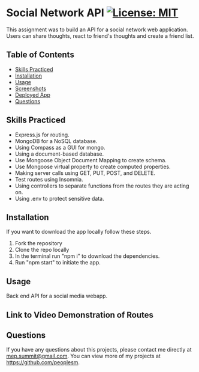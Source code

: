 # Social Network API [![License: MIT](https://img.shields.io/badge/License-MIT-blue.svg)](https://opensource.org/licenses/MIT)

This assignment was to build an API for a social network web application. Users can share thoughts, react to friend's thoughts and create a friend list.

## Table of Contents

- [Skills Practiced](#skills-practiced)
- [Installation](#installation)
- [Usage](#usage)
- [Screenshots](#screeenshots)
- [Deployed App](#link-to-deployed-app)
- [Questions](#questions)

## Skills Practiced

- Express.js for routing.
- MongoDB for a NoSQL database.
- Using Compass as a GUI for mongo.
- Using a document-based database.
- Use Mongoose Object Document Mapping to create schema.
- Use Mongoose virtual property to create computed properties.
- Making server calls using GET, PUT, POST, and DELETE.
- Test routes using Insomnia.
- Using controllers to separate functions from the routes they are acting on.
- Using .env to protect sensitive data.

## Installation

If you want to download the app locally follow these steps.

1. Fork the repository
2. Clone the repo locally
3. In the terminal run "npm i" to download the dependencies.
4. Run "npm start" to initiate the app.

## Usage

Back end API for a social media webapp.

## Link to Video Demonstration of Routes

## Questions

If you have any questions about this projects, please contact me directly at mep.summit@gmail.com. You can view more of my projects at https://github.com/peoplesm.

